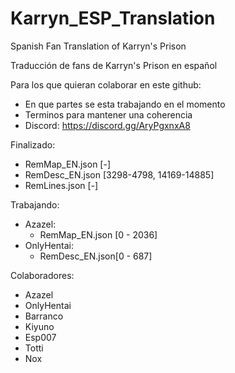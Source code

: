 # Karryn_ESP_Translation
Spanish Fan Translation of Karryn's Prison

Traducción de fans de Karryn's Prison en español

Para los que quieran colaborar en este github:
  - En que partes se esta trabajando en el momento
  - Terminos para mantener una coherencia
  - Discord: https://discord.gg/AryPgxnxA8

Finalizado:
  - RemMap_EN.json [-]
  - RemDesc_EN.json [3298-4798, 14169-14885]
  - RemLines.json [-]

Trabajando:

  - Azazel:
    - RemMap_EN.json [0 - 2036]
  - OnlyHentai:
    - RemDesc_EN.json[0 - 687]
  
Colaboradores:
  - Azazel
  - OnlyHentai
  - Barranco
  - Kiyuno
  - Esp007
  - Totti
  - Nox
